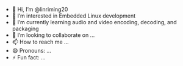 - 👋 Hi, I’m @linriming20
- 👀 I’m interested in Embedded Linux development
- 🌱 I’m currently learning audio and video encoding, decoding, and packaging
- 💞️ I’m looking to collaborate on ...
- 📫 How to reach me ...
- 😄 Pronouns: ...
- ⚡ Fun fact: ...

<!---
linriming20/linriming20 is a ✨ special ✨ repository because its `README.md` (this file) appears on your GitHub profile.
You can click the Preview link to take a look at your changes.
--->
